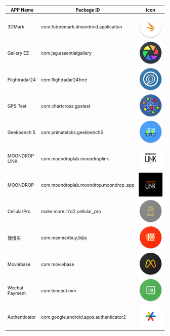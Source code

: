 | APP Name        | Package ID                              | Icon                                  |
| --------------- | --------------------------------------- | ------------------------------------- |
| 3DMark          | com.futuremark.dmandroid.application    | ![](./PNGs/3dmark.png)                |
| Gallery EZ      | com.jag.essentialgallery                | ![](./PNGs/essentialgallery.png)      |
| Flightradar24   | com.flightradar24free                   | ![](./PNGs/flightradar24.png)         |
| GPS Test        | com.chartcross.gpstest                  | ![](./PNGs/gpstest.png)               |
| Geekbench 5     | com.primatelabs.geekbench5              | ![](./PNGs/geekbench5.png)            |
| MOONDROP LINK   | com.moondroplab.moondroplink            | ![](./PNGs/moondroplink.png)          |
| MOONDROP        | com.moondroplab.moondrop.moondrop_app   | ![](./PNGs/moondroplink_2.png)        |
| CellularPro     | make.more.r2d2.cellular_pro             | ![](./PNGs/cellular_z_pro.png)        |
| 慢慢买           | com.manmanbuy.bijia                     | ![](./PNGs/manmanbuy.png)             |
| Moviebase       | com.moviebase                           | ![](./PNGs/moviebase.png)             |
| Wechat Payment  | com.tencent.mm                          | ![](./PNGs/wechat_pay.png)            |
| Authenticator   | com.google.android.apps.authenticator2  | ![](./PNGs/google_authenticator.png)  |

